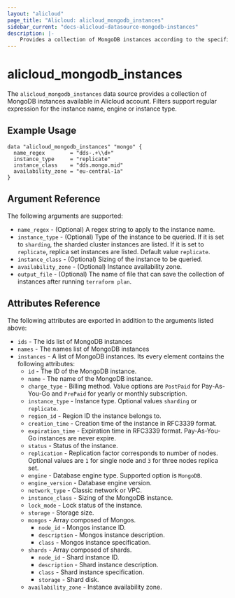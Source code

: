 ```yaml
---
layout: "alicloud"
page_title: "Alicloud: alicloud_mongodb_instances"
sidebar_current: "docs-alicloud-datasource-mongodb-instances"
description: |-
    Provides a collection of MongoDB instances according to the specified filters.
---
```


# alicloud\_mongodb\_instances

The `alicloud_mongodb_instances` data source provides a collection of MongoDB instances available in Alicloud account.
Filters support regular expression for the instance name, engine or instance type.

## Example Usage

```
data "alicloud_mongodb_instances" "mongo" {
  name_regex        = "dds-.+\\d+"
  instance_type     = "replicate"
  instance_class    = "dds.mongo.mid"
  availability_zone = "eu-central-1a"
}
```

## Argument Reference

The following arguments are supported:

* `name_regex` - (Optional) A regex string to apply to the instance name.
* `instance_type` - (Optional) Type of the instance to be queried. If it is set to `sharding`, the sharded cluster instances are listed. If it is set to `replicate`, replica set instances are listed. Default value `replicate`.
* `instance_class` - (Optional) Sizing of the instance to be queried.
* `availability_zone` - (Optional) Instance availability zone.
* `output_file` - (Optional) The name of file that can save the collection of instances after running `terraform plan`.

## Attributes Reference

The following attributes are exported in addition to the arguments listed above:

* `ids` - The ids list of MongoDB instances
* `names` - The names list of MongoDB instances
* `instances` - A list of MongoDB instances. Its every element contains the following attributes:
  * `id` - The ID of the MongoDB instance.
  * `name` - The name of the MongoDB instance.
  * `charge_type` - Billing method. Value options are `PostPaid` for  Pay-As-You-Go and `PrePaid` for yearly or monthly subscription.
  * `instance_type` - Instance type. Optional values `sharding` or `replicate`.
  * `region_id` - Region ID the instance belongs to.
  * `creation_time` - Creation time of the instance in RFC3339 format.
  * `expiration_time` - Expiration time in RFC3339 format. Pay-As-You-Go instances are never expire.
  * `status` - Status of the instance.
  * `replication` - Replication factor corresponds to number of nodes. Optional values are `1` for single node and `3` for three nodes replica set.
  * `engine` - Database engine type. Supported option is `MongoDB`.
  * `engine_version` - Database engine version.
  * `network_type` - Classic network or VPC.
  * `instance_class` - Sizing of the MongoDB instance.
  * `lock_mode` - Lock status of the instance.
  * `storage` - Storage size.
  * `mongos` - Array composed of Mongos.
    * `node_id` - Mongos instance ID.
    * `description` - Mongos instance description.
    * `class` - Mongos instance specification.
  * `shards` - Array composed of shards.
    * `node_id` - Shard instance ID.
    * `description` - Shard instance description.
    * `class` - Shard instance specification.
    * `storage` - Shard disk.
  * `availability_zone` - Instance availability zone.

